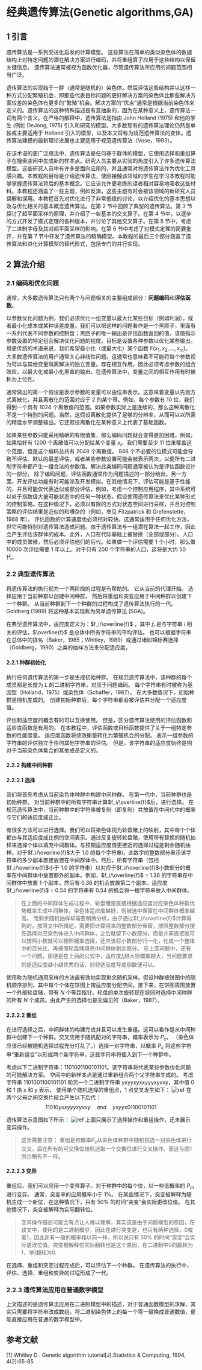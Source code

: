 # 经典遗传算法(Genetic algorithms,GA)

## 1 引言

遗传算法是一系列受进化启发的计算模型。 这些算法在简单的类似染色体的数据结构上对特定问题的潜在解决方案进行编码，并将重组算子应用于这些结构以保留关键信息。 遗传算法通常被视为函数优化器，尽管遗传算法所应用的问题范围相当广泛。

遗传算法的实现始于一群（通常是随机的）染色体。然后评估这些结构并以这样一种方式分配繁殖机会，即那些代表目标问题的更好解决方案的染色体比那些解决方案较差的染色体有更多的“繁殖”机会。解决方案的“优点”通常是根据当前染色体来定义的。遗传算法的这种特殊描述是有意抽象的，因为在某种意义上，遗传算法一词有两个含义。在严格的解释中，遗传算法是指由 John Holland (1975) 和他的学生 (例如 DeJong, 1975) 引入和研究的模型。大多数现有的遗传算法理论仍然是单独或主要适用于 Holland 引入的模型，以及本文将称为规范遗传算法的变体。遗传算法建模的最新理论进展也主要适用于规范遗传算法（Vose，1993）。

在该术语的更广泛用法中，遗传算法是任何基于群体的模型，它使用选择和重组算子在搜索空间中生成新的样本点。研究人员主要从实验的角度引入了许多遗传算法模型。这些研究人员中有许多是面向应用的，并且通常对将遗传算法作为优化工具感兴趣。本教程的目标是介绍遗传算法，使刚接触该领域的学生在学习本教程时能够掌握遗传算法背后的基本概念。它应该允许更老练的读者相对容易地吸收这些材料。本教程还涵盖了一些主题，例如反演，这些主题有时会被该领域的新研究人员误解和误用。本教程首先对优化进行了非常低级的讨论，以介绍优化的基本思想以及与优化相关的基本概念遗传算法。在第 2 节中回顾了典型的遗传算法。第 3 节探讨了超平面采样的原理，并介绍了一些基本的交叉算子。在第 4 节中，以逐步的方式开发了模式定理的各种版本，并讨论了其他交叉算子。在第 5 节中，考虑了二进制字母及其对超平面采样的影响。在第 6 节中考虑了对模式定理的简要批评，并在第 7 节中开发了遗传算法的精确模型。本教程的最后三个部分涵盖了遗传算法和进化计算模型的替代形式，包括专门的并行实现。

## 2 算法介绍

### 2.1 编码和优化问题

通常，大多数遗传算法只有两个与问题相关的主要组成部分：**问题编码**和**评估函数**。

以参数优化问题为例，我们必须优化一组变量以最大化某些目标（例如利润），或者最小化成本或某种误差度量。我们可以把这样的问题看作是一个黑匣子，里面有一系列代表不同参数的控制盘；黑匣子的唯一输出是评估函数返回的值，该值指示参数设置的特定组合解决优化问题的程度。目标是设置各种参数以优化某些输出。用更传统的术语来说，我们希望最小化（或最大化）某个函数 $F(x_1, x_2, . . . , x_m)$。
大多数遗传算法的用户通常关心非线性问题。这通常也意味着不可能将每个参数视为可以与其他变量隔离解决的独立变量。存在相互作用，因此必须考虑参数的组合效应，以最大化或最小化黑盒的输出。在遗传算法中，变量之间的相互作用有时被称为上位性。

通常做出的第一个假设是表示参数的变量可以由位串表示。这意味着变量以先验方式离散化，并且离散化的范围对应于 2 的某个幂。例如，每个参数有 10 位，我们得到一个具有 1024 个离散值的范围。如果参数实际上是连续的，那么这种离散化不是一个特别的问题。当然，这假设离散化提供了足够的分辨率，从而可以以所需的精度水平调整输出。它还假设离散化在某种意义上代表了基础函数。

如果某些参数只能采用精确的有限值集，那么编码问题就会变得更加困难。例如，如果恰好有 1200 个离散值可以分配给某个变量 $x_i$。我们需要至少 11 位来覆盖这个范围，但是这个编码总共有 2048 个离散值。 848 个不必要的位模式可能会导致不评估、默认的最差评估，或者某些参数设置可能会被表示两次，以便所有二进制字符串都产生一组合法的参数值。解决此类编码问题通常被认为是评估函数设计的一部分。
除了编码问题，评估函数通常作为问题描述的一部分给出。另一方面，开发评估功能有时可能涉及开发模拟。在其他情况下，评估可能是基于性能的，并且可能仅代表近似或部分评估。例如，考虑一个控制应用程序，其中系统可以处于指数级大量可能状态中的任何一种状态。假设使用遗传算法来优化某种形式的控制策略。在这种情况下，必须以有限的方式对状态空间进行采样，并且对控制策略的评估结果是近似的和嘈杂的（例如，参见 Fitzpatrick 和 Grefenstette，1988 年）。
评估函数的计算速度也必须相对较快。这通常适用于任何优化方法，但它可能特别对遗传算法造成问题。由于遗传算法与一组潜在算法一起工作，因此会产生评估该群体的成本。此外，人口在代际基础上被替换（全部或部分）。人口中的成员繁殖，然后必须评估他们的后代。如果做一个评估需要 1 个小时，那么做 10000 次评估需要 1 年以上。对于只有 200 个字符串的人口，这将是大约 50 代。

### 2.2 典型遗传算法

将遗传算法的执行视为一个两阶段的过程是有帮助的。 它从当前的代理开始。 选择应用于当前种群以创建中间种群。 然后将重组和突变应用于中间种群以创建下一个种群。 从当前种群到下一个种群的过程构成了遗传算法执行的一代。 Goldberg (1989) 将这种基本实现称为简单遗传算法 (SGA)。

在典型遗传算法中，适应度定义为：$f_i/\overline{f}$ ，其中 $f_i$ 是与字符串 $i$ 相关的评估，$\overline{f}$ 是总体中所有字符串的平均评估。 也可以根据字符串在总体中的排名（Baker，1985；Whitley，1989）或通过诸如锦标赛选择（Goldberg，1990）之类的抽样方法来分配适应度。

#### 2.2.1 种群初始化

执行任何遗传算法的第一步是生成初始种群。 在规范遗传算法中，该种群的每个成员都是长度为 $L$ 的二进制字符串，对应于问题编码。 每个字符串有时被称为基因型（Holland，1975）或染色体（Schaffer，1987）。 在大多数情况下，初始种群是随机生成的。 创建初始种群后，每个字符串都会被评估并分配一个适应度值。

评估和适应度的概念有时可以互换使用。 但是，区分遗传算法使用的评估函数和适应度函数是有用的。 在本教程中，评估函数或目标函数提供了关于一组特定参数的性能度量。 适应度函数将绩效衡量转化为繁殖机会的分配。 表示一组参数的字符串的评估独立于任何其他字符串的评估。 但是，该字符串的适应度始终是相对于当前染色体集合的其他成员定义的。

#### 2.2.2 构建中间种群

#### 2.2.2.1 选择

我们将首先考虑从当前染色体种群中构建中间种群。 在第一代中，当前种群也是初始种群。 对当前种群中的所有字符串计算$f_i/\overline{f}$后，进行选择。 在规范遗传算法中，当前种群中的字符串被复制（即复制）并放置在中间代中的概率与它们的适应度成正比。

有很多方法可以进行选择。我们可以将染色体视为轮盘赌上的映射，其中每个个体都由与其适应度成比例的空间表示。通过反复旋转轮盘赌，使用带有替换的随机抽样来选择个体以填充中间群体。与预期适应度值更接近的选择过程是剩余随机抽样。对于$f_i/\overline{f}$大于 1.0 的每个字符串$i$，此数字的整数部分表示该字符串的多少副本直接放置在中间群体中。然后，所有字符串（包括$f_i/\overline{f}$小于 1.0 的字符串）以对应于$f_i/\overline{f}$小数部分的概率在中间群体中放置额外的副本。例如，$f_i/\overline{f}$ = 1.36 的字符串在中间群体中放置 1 个副本，然后有 0.36 的机会放置第二个副本。适应度 $f_i/\overline{f}$ = 0.54 的字符串有 0.54 的机会将一根字符串放入中间群体。

>在上面的中间群体生成过程中，轮盘赌是直接根据适应度对应染色体种群优势概率生成中间群体，染色体适应度越好，则被选中保留在中间群体概率越高。
而剩余随机抽样却需要稍微分析，由于通过$f_i/\overline{f}$计算得到的，按照文中所描述，需要把计算得来的整数部分保留，按照整数部分搜先选择对应染色体进入中间群体，之后就留下小数部分，但是并非直接就可以按照小数就可以按照概率选择，还应该将小数部分归一化，化成一个整体中的百分比，再按照轮盘赌填充中间群体剩余部分。
在上面问题中，还有一个问题，那便是在上面的公式中，适应度$f_i$越大则概率越大，当问题要求的是适应度越小越优秀的话，则将适应度写成倒数便可以。

使用称为随机通用采样的方法最有效地实现剩余随机采样。假设种群按饼图中的随机顺序排列，其中每个个体在饼图上按适应度分配空间。接下来，在饼图周围放置一个外部轮盘赌，带有 $N$ 个等距指针。轮盘的单次旋转现在将同时选择中间种群的所有 $N$ 个成员。由此产生的选择也是无偏见的（Baker，1987）。

#### 2.2.2.2 重组

在进行选择之后，中间群体的构建完成并且可以发生重组。这可以看作是从中间种群中创建下一个种群。交叉应用于随机配对的字符串，概率表示为 $P_c$。 （染色体应该已经被随机选择过程充分打乱了。）选择一对字符串，以概率 $P_c$ 将这些字符串“重新组合”以形成两个新字符串，这些字符串将插入到下一个种群中。

考虑以下二进制字符串：1101001100101101。该字符串将代表某些参数优化问题的可能解决方案。 空间中的新样本点是通过重新组合两个父字符串生成的。 考虑字符串 1101001100101101 和另一个二进制字符串 yxyyxyxxyyyxyxxy，其中值 0 和 1 由 x 和 y 表示。 使用单个随机选择的重组点，1 点交叉发生如下：
![ref](images/GA-1.png)
在两个父母之间交换片段会产生以下后代：
$$
11010yxxyyyxyxxy\quad and\quad yxyyx01100101101
$$

遗传算法示意图如下所示：
![ref](images/GA-2.png)
上面只展示了选择操作和重组操作，还未展示变异操作。

>这里需要注意：
重组是依概率$P_c$从染色体种群中随机挑选一对染色体进行交叉，后在所有的可交换位随机选取一个交换位进行交叉操作。而这与图1所示稍有不一样。

#### 2.2.2.3 变异

重组后，我们可以应用一个变异算子。对于种群中的每个位，以一些低概率的 $P_m$ 进行变异。 通常，突变率的应用概率小于 1%。 在某些情况下，突变被解释为随机生成一个新位，在这种情况下，只有 50% 的时间“突变”会实际更改位值。 在其他情况下，突变被解释为实际翻转位。

>变异操作描述可能会有点让人难以理解，其实这是由于问题模型的原因，在该文中，使用的是二进制模型，因此在进行突变是，也只有两种选择，0或者1，因此还有一般的概率和以前一样，所以说只有 50% 的时间“突变”会实际更改位值。突变被解释位实际翻转也是这个原因，在二进制中0的翻转为1，1的翻转为0.

在选择、重组和突变过程完成后，可以评估下一个种群。 在遗传算法的执行中，评估、选择、重组和变异的过程形成了一代。

### 2.2.3 遗传算法应用在普通数学模型

上文描述的是遗传算法应用在二进制模型中的描述，对于普通函数模型的求解，其实只需要将字符串改成数组，将二进制染色体上的每一个零一替换成普通数值，便能直接应用在普通的数学模型中。

## 参考文献

[1] Whitley D . Genetic algorithm tutorial[J].Statistics & Computing, 1994, 4(2):65-85.

